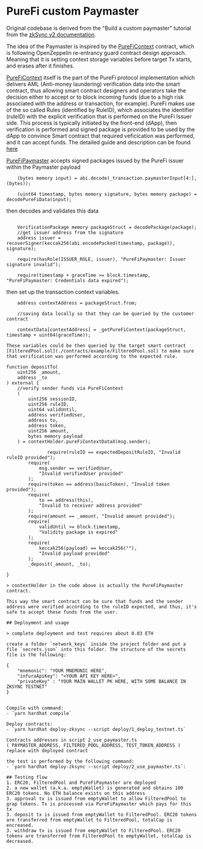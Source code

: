 # PureFi custom Paymaster

Original codebase is derived from the "Build a custom paymaster" tutorial from the [zkSync v2 documentation](https://v2-docs.zksync.io/dev/).

The idea of the Paymaster is inspired by the [PureFiContext](https://github.com/purefiprotocol/sdk-solidity/blob/master/contracts/PureFiContext.sol) contract, which is following OpenZeppelin re-entrancy guard contract design approach. Meaning that it is setting context storage variables before target Tx starts, and erases after it finishes. 

[PureFiContext](https://github.com/purefiprotocol/sdk-solidity/blob/master/contracts/PureFiContext.sol) itself is the part of the PureFi protocol implementation which delivers AML (Anti-money laundering) verification data into the smart contract, thus allowing smart contract designers and operators take the decision either to accept or to block incoming funds (due to a high risk associated with the address or transaction, for example). PureFi makes use of the so called Rules (identified by RuleID), which associates the identifier (ruleID) with the explicit verification that is 
performed on the PureFi Issuer side. This process is typically initiated by the front-end (dApp), then verification is performed and signed package is provided to be used by the dApp to convince Smart contract that required veficication was performed, and it can accept funds. The detailed guide and description can be found [here](https://docs.purefi.io/integrate/products/aml-sdk/interactive-mode)

[PureFiPaymaster](./contracts/PureFiPaymaster.sol) accepts signed packages issued by the PureFi issuer within the Paymaster payload
```
    (bytes memory input) = abi.decode(_transaction.paymasterInput[4:], (bytes));

    (uint64 timestamp, bytes memory signature, bytes memory package) = decodePureFiData(input);
```

then decodes and validates this data
```

    VerificationPackage memory packageStruct = decodePackage(package);
    //get issuer address from the signature
    address issuer = recoverSigner(keccak256(abi.encodePacked(timestamp, package)), signature);

    require(hasRole(ISSUER_ROLE, issuer), "PureFiPaymaster: Issuer signature invalid");

    require(timestamp + graceTime >= block.timestamp, "PureFiPaymaster: Credentials data expired");

```

then set up the transaction context variables.
```
    address contextAddress = packageStruct.from;

    //saving data locally so that they can be queried by the customer contract

    contextData[contextAddress] = _getPureFiContext(packageStruct, timestamp + uint64(graceTime));

These variables could be then queried by the target smart contract [FilteredPool.sol](./contracts/example/FilteredPool.sol) to make sure that verification was performed according to the expected rule.
```
    function depositTo(
        uint256 _amount,
        address _to
    ) external {
        //verify sender funds via PureFiContext
        (
            uint256 sessionID,
            uint256 ruleID,
            uint64 validUntil,
            address verifiedUser,
            address to,
            address token,
            uint256 amount,
            bytes memory payload
        ) = contextHolder.pureFiContextDataX(msg.sender);

                   require(ruleID == expectedDepositRuleID, "Invalid ruleID provided");
            require(
                msg.sender == verifiedUser,
                "Invalid verifiedUser provided"
            );
            require(token == address(basicToken), "Invalid token provided");
            require(
                to == address(this),
                "Invalid to receiver address provided"
            );
            require(amount == _amount, "Invalid amount provided");
            require(
                validUntil >= block.timestamp,
                "Validity package is expired"
            );
            require(
                keccak256(payload) == keccak256(""),
                "Invalid payload provided"
            );
            _deposit(_amount, _to);
       
    }
``` 
> contextHolder in the code above is actually the PureFiPaymaster contract.

This way the smart contract can be sure that funds and the sender address were verified according to the ruleID expected, and thus, it's safe to accept these funds from the user. 

## Deployment and usage

> complete deployment and test requires about 0.03 ETH

create a folder `network_keys` inside the project folder and put a file `secrets.json` into this folder. The structure of the secrets file is the following:

```
    {
        "mnemonic": "YOUR MNEMONIC HERE",
        "infuraApiKey": "<YOUR API KEY HERE>",
        "privateKey" : "YOUR MAIN WALLET PK HERE, WITH SOME BALANCE IN ZKSYNC TESTNET"
    }
```

Compile with command:
- `yarn hardhat compile`

Deploy contracts:
- `yarn hardhat deploy-zksync --script deploy/1_deploy_testnet.ts`

Contracts addresses in script 2_use_paymaster.ts 
( PAYMASTER_ADDRESS, FILTERED_POOL_ADDRESS, TEST_TOKEN_ADDRESS ) replace with deployed contract

the test is performed by the following command:
- `yarn hardhat deploy-zksync --script deploy/2_use_paymaster.ts`: 

## Testing flow
1. ERC20, FilteredPool and PureFiPaymaster are deployed
2. a new wallet (a.k.a. emptyWallet) is generated and obtains 100 ERC20 tokens. No ETH balance exists on this address
3. approval tx is issued from emptyWallet to allow FilteredPool to grap tokens. Tx is processed via PureFiPaymaster which pays for this tx
3. deposit tx is issued from emptyWallet to FilteredPool. ERC20 tokens are transferred from emptyWallet to FilteredPool, totalCap is encreased. 
3. withdraw tx is issued from emptyWallet to FilteredPool. ERC20 tokens are transferred from FilteredPool to emptyWallet, totalCap is decreased.
